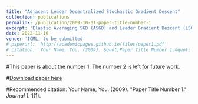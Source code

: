 ```yaml
---
title: "Adjacent Leader Decentralized Stochastic Gradient Descent"
collection: publications
permalink: /publication/2009-10-01-paper-title-number-1
excerpt: 'Elastic Averaging SGD (ASGD) and Leader Gradient Descent (LSGD) can accelerate the convergence of centralized distributed SGD and lead to faster training versus both wall-clock time and the number of epochs. However, both of these algorithms can not be applied to the state-of-the-art decentralized distributed SGD frameworks which can alleviate the congestion communication traffic issue by abandoning the centralized parameter server. In this paper, we propose the decentralized Adjacent Leader Decentralized Gradient Descent(AL-DSGD), which can accelerate the convergence of decentralized SOTA framework. The main idea of AL-DSGD is to assign specific weights to different neighbor learners according to their performance when averaging and apply a corrective force dictated by the currently best-performing neighbor when training. The convergence analysis is applied to demonstrate the faster convergence. Experiments on a suite of datasets and deep learning neural networks validate the theoretical analyses and demonstrate that AL-DSGD speeds up the training and fastens the convergence.  Finally, we developed a general and concise distributed training pytorch framework which can implement any distributed machine learning systems easily (any synchronous/ asynchronous, centralized/decentralized distributed SGD system).'
date: 2022-11-10
venue: 'ICML, to be submitted'
# paperurl: 'http://academicpages.github.io/files/paper1.pdf'
# citation: 'Your Name, You. (2009). &quot;Paper Title Number 1.&quot; <i>Journal 1</i>. 1(1).'
---
```

#This paper is about the number 1. The number 2 is left for future work.

#[Download paper here](http://academicpages.github.io/files/paper1.pdf)

#Recommended citation: Your Name, You. (2009). "Paper Title Number 1." <i>Journal 1</i>. 1(1).